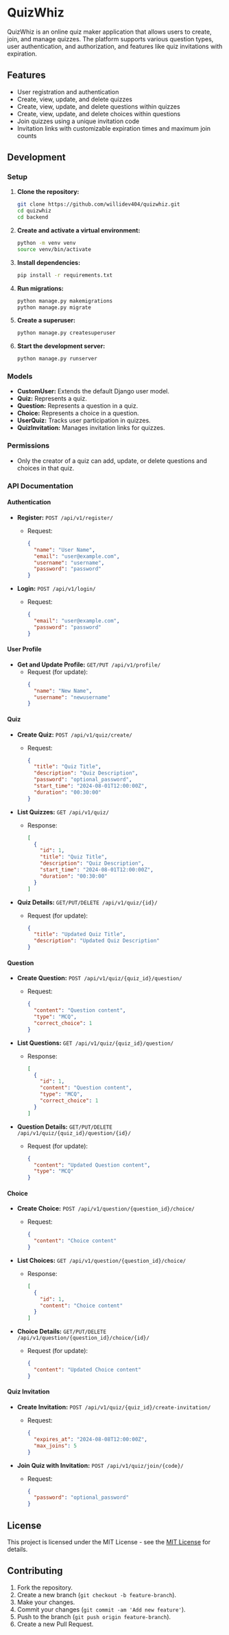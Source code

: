 # QuizWhiz

QuizWhiz is an online quiz maker application that allows users to create, join, and manage quizzes. The platform supports various question types, user authentication, and authorization, and features like quiz invitations with expiration.

## Features

- User registration and authentication
- Create, view, update, and delete quizzes
- Create, view, update, and delete questions within quizzes
- Create, view, update, and delete choices within questions
- Join quizzes using a unique invitation code
- Invitation links with customizable expiration times and maximum join counts

## Development

### Setup

1. **Clone the repository:**

    ```bash
    git clone https://github.com/willidev404/quizwhiz.git
    cd quizwhiz
    cd backend
    ```

2. **Create and activate a virtual environment:**

    ```bash
    python -m venv venv
    source venv/bin/activate
    ```

3. **Install dependencies:**

    ```bash
    pip install -r requirements.txt
    ```

4. **Run migrations:**

    ```bash
    python manage.py makemigrations
    python manage.py migrate
    ```

5. **Create a superuser:**

    ```bash
    python manage.py createsuperuser
    ```

6. **Start the development server:**

    ```bash
    python manage.py runserver
    ```

### Models

- **CustomUser:** Extends the default Django user model.
- **Quiz:** Represents a quiz.
- **Question:** Represents a question in a quiz.
- **Choice:** Represents a choice in a question.
- **UserQuiz:** Tracks user participation in quizzes.
- **QuizInvitation:** Manages invitation links for quizzes.

### Permissions

- Only the creator of a quiz can add, update, or delete questions and choices in that quiz.

### API Documentation

#### Authentication

- **Register:** `POST /api/v1/register/`
  - Request:
    ```json
    {
      "name": "User Name",
      "email": "user@example.com",
      "username": "username",
      "password": "password"
    }
    ```

- **Login:** `POST /api/v1/login/`
  - Request:
    ```json
    {
      "email": "user@example.com",
      "password": "password"
    }
    ```

#### User Profile

- **Get and Update Profile:** `GET/PUT /api/v1/profile/`
  - Request (for update):
    ```json
    {
      "name": "New Name",
      "username": "newusername"
    }
    ```

#### Quiz

- **Create Quiz:** `POST /api/v1/quiz/create/`
  - Request:
    ```json
    {
      "title": "Quiz Title",
      "description": "Quiz Description",
      "password": "optional_password",
      "start_time": "2024-08-01T12:00:00Z",
      "duration": "00:30:00"
    }
    ```

- **List Quizzes:** `GET /api/v1/quiz/`
  - Response:
    ```json
    [
      {
        "id": 1,
        "title": "Quiz Title",
        "description": "Quiz Description",
        "start_time": "2024-08-01T12:00:00Z",
        "duration": "00:30:00"
      }
    ]
    ```

- **Quiz Details:** `GET/PUT/DELETE /api/v1/quiz/{id}/`
  - Request (for update):
    ```json
    {
      "title": "Updated Quiz Title",
      "description": "Updated Quiz Description"
    }
    ```

#### Question

- **Create Question:** `POST /api/v1/quiz/{quiz_id}/question/`
  - Request:
    ```json
    {
      "content": "Question content",
      "type": "MCQ",
      "correct_choice": 1
    }
    ```

- **List Questions:** `GET /api/v1/quiz/{quiz_id}/question/`
  - Response:
    ```json
    [
      {
        "id": 1,
        "content": "Question content",
        "type": "MCQ",
        "correct_choice": 1
      }
    ]
    ```

- **Question Details:** `GET/PUT/DELETE /api/v1/quiz/{quiz_id}/question/{id}/`
  - Request (for update):
    ```json
    {
      "content": "Updated Question content",
      "type": "MCQ"
    }
    ```

#### Choice

- **Create Choice:** `POST /api/v1/question/{question_id}/choice/`
  - Request:
    ```json
    {
      "content": "Choice content"
    }
    ```

- **List Choices:** `GET /api/v1/question/{question_id}/choice/`
  - Response:
    ```json
    [
      {
        "id": 1,
        "content": "Choice content"
      }
    ]
    ```

- **Choice Details:** `GET/PUT/DELETE /api/v1/question/{question_id}/choice/{id}/`
  - Request (for update):
    ```json
    {
      "content": "Updated Choice content"
    }
    ```

#### Quiz Invitation

- **Create Invitation:** `POST /api/v1/quiz/{quiz_id}/create-invitation/`
  - Request:
    ```json
    {
      "expires_at": "2024-08-08T12:00:00Z",
      "max_joins": 5
    }
    ```

- **Join Quiz with Invitation:** `POST /api/v1/quiz/join/{code}/`
  - Request:
    ```json
    {
      "password": "optional_password"
    }
    ```


## License

This project is licensed under the MIT License - see the [MIT License](https://opensource.org/license/mit) for details.

## Contributing

1. Fork the repository.
2. Create a new branch (`git checkout -b feature-branch`).
3. Make your changes.
4. Commit your changes (`git commit -am 'Add new feature'`).
5. Push to the branch (`git push origin feature-branch`).
6. Create a new Pull Request.

